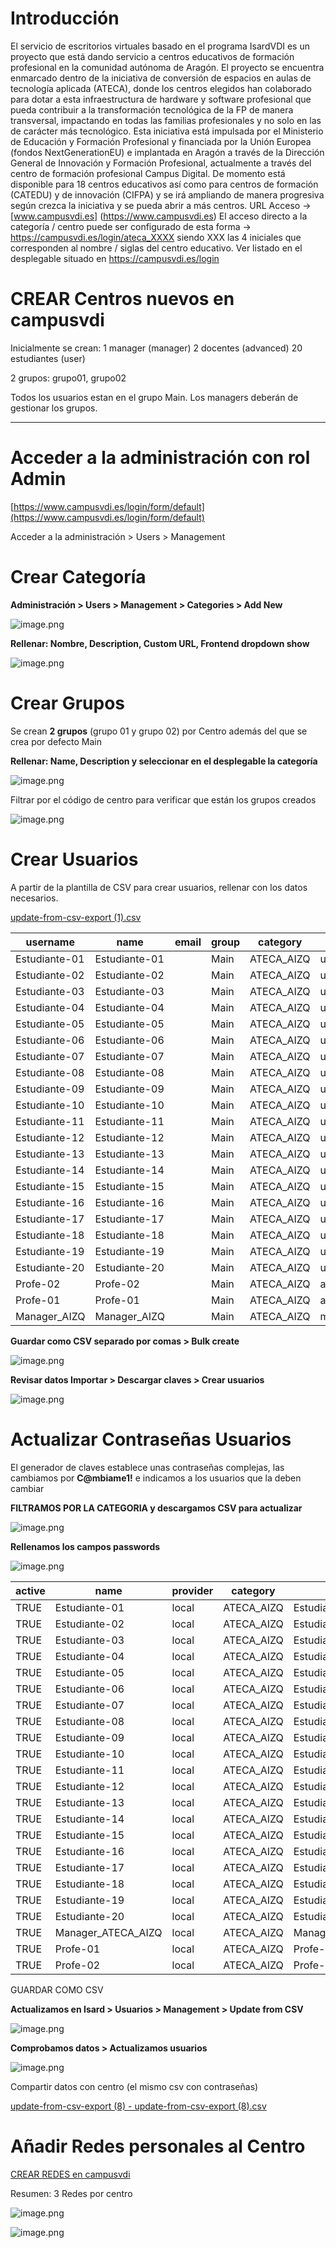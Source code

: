 # Introducción
El servicio de escritorios virtuales basado en el programa IsardVDI es un proyecto que está dando servicio a centros educativos de formación profesional en la comunidad autónoma de Aragón.
El proyecto se encuentra enmarcado dentro de la iniciativa de conversión de espacios en aulas de tecnología aplicada (ATECA), donde los centros elegidos han colaborado para dotar a esta infraestructura de hardware y software profesional que pueda contribuir a la transformación tecnológica de la FP de manera transversal, impactando en todas las familias profesionales y no solo en las de carácter más tecnológico.
Esta iniciativa está impulsada por el Ministerio de Educación y Formación Profesional y financiada por la Unión Europea (fondos NextGenerationEU) e implantada en Aragón a través de la Dirección General de Innovación y Formación Profesional, actualmente a través del centro de formación profesional Campus Digital.
De momento está disponible para 18 centros educativos así como para centros de formación (CATEDU) y de innovación (CIFPA) y se irá ampliando de manera progresiva según crezca la iniciativa y se pueda abrir a más centros. 
URL Acceso → [www.campusvdi.es] (https://www.campusvdi.es)
El acceso directo a la categoría / centro puede ser configurado de esta forma -> https://campusvdi.es/login/ateca_XXXX siendo XXX las 4 iniciales que corresponden al nombre / siglas del centro educativo. Ver listado en el desplegable situado en https://campusvdi.es/login 



# CREAR Centros nuevos en campusvdi

Inicialmente se crean:
1 manager (manager)
2 docentes (advanced)
20 estudiantes (user)

2 grupos: grupo01, grupo02

Todos los usuarios estan en el grupo Main. Los managers deberán de gestionar los grupos.

---

# Acceder a la administración con rol Admin

[https://www.campusvdi.es/login/form/default](https://www.campusvdi.es/login/form/default)

Acceder a la administración > Users > Management 

# Crear Categoría

**Administración > Users > Management > Categories > Add New**

![image.png](image.png)

**Rellenar: Nombre, Description, Custom URL, Frontend dropdown show**

![image.png](image%201.png)

# Crear Grupos

Se crean **2 grupos** (grupo 01 y grupo 02) por Centro además del que se crea por defecto Main

**Rellenar: Name, Description y seleccionar en el desplegable la categoría**

![image.png](image%202.png)

Filtrar por el código de centro para verificar que están los grupos creados

![image.png](image%203.png)

# Crear Usuarios

A partir de la plantilla de  CSV para crear usuarios, rellenar con los datos necesarios.

[update-from-csv-export (1).csv](update-from-csv-export_(1).csv)

| username | name | email | group | category | role |
| --- | --- | --- | --- | --- | --- |
| Estudiante-01 | Estudiante-01 |  | Main | ATECA_AIZQ | user |
| Estudiante-02 | Estudiante-02 |  | Main | ATECA_AIZQ | user |
| Estudiante-03 | Estudiante-03 |  | Main | ATECA_AIZQ | user |
| Estudiante-04 | Estudiante-04 |  | Main | ATECA_AIZQ | user |
| Estudiante-05 | Estudiante-05 |  | Main | ATECA_AIZQ | user |
| Estudiante-06 | Estudiante-06 |  | Main | ATECA_AIZQ | user |
| Estudiante-07 | Estudiante-07 |  | Main | ATECA_AIZQ | user |
| Estudiante-08 | Estudiante-08 |  | Main | ATECA_AIZQ | user |
| Estudiante-09 | Estudiante-09 |  | Main | ATECA_AIZQ | user |
| Estudiante-10 | Estudiante-10 |  | Main | ATECA_AIZQ | user |
| Estudiante-11 | Estudiante-11 |  | Main | ATECA_AIZQ | user |
| Estudiante-12 | Estudiante-12 |  | Main | ATECA_AIZQ | user |
| Estudiante-13 | Estudiante-13 |  | Main | ATECA_AIZQ | user |
| Estudiante-14 | Estudiante-14 |  | Main | ATECA_AIZQ | user |
| Estudiante-15 | Estudiante-15 |  | Main | ATECA_AIZQ | user |
| Estudiante-16 | Estudiante-16 |  | Main | ATECA_AIZQ | user |
| Estudiante-17 | Estudiante-17 |  | Main | ATECA_AIZQ | user |
| Estudiante-18 | Estudiante-18 |  | Main | ATECA_AIZQ | user |
| Estudiante-19 | Estudiante-19 |  | Main | ATECA_AIZQ | user |
| Estudiante-20 | Estudiante-20 |  | Main | ATECA_AIZQ | user |
| Profe-02 | Profe-02 |  | Main | ATECA_AIZQ | advanced |
| Profe-01 | Profe-01 |  | Main | ATECA_AIZQ | advanced |
| Manager_AIZQ | Manager_AIZQ |  | Main | ATECA_AIZQ | manager |

**Guardar como CSV separado por comas  >  Bulk create**

![image.png](image%204.png)

**Revisar datos Importar > Descargar claves > Crear usuarios**

![image.png](image%205.png)

# Actualizar Contraseñas Usuarios

El generador de claves establece unas contraseñas complejas, las cambiamos por **C@mbiame1!** e indicamos a los usuarios que la deben cambiar

**FILTRAMOS POR LA CATEGORIA y descargamos CSV para actualizar**

![image.png](image%206.png)

**Rellenamos los campos passwords**

![image.png](image%207.png)

| active | name | provider | category | uid | username | group | secondary_groups | password |
| --- | --- | --- | --- | --- | --- | --- | --- | --- |
| TRUE | Estudiante-01 | local | ATECA_AIZQ | Estudiante-01 | Estudiante-01 | Main |  | C@mbiame1! |
| TRUE | Estudiante-02 | local | ATECA_AIZQ | Estudiante-02 | Estudiante-02 | Main |  | C@mbiame1! |
| TRUE | Estudiante-03 | local | ATECA_AIZQ | Estudiante-03 | Estudiante-03 | Main |  | C@mbiame1! |
| TRUE | Estudiante-04 | local | ATECA_AIZQ | Estudiante-04 | Estudiante-04 | Main |  | C@mbiame1! |
| TRUE | Estudiante-05 | local | ATECA_AIZQ | Estudiante-05 | Estudiante-05 | Main |  | C@mbiame1! |
| TRUE | Estudiante-06 | local | ATECA_AIZQ | Estudiante-06 | Estudiante-06 | Main |  | C@mbiame1! |
| TRUE | Estudiante-07 | local | ATECA_AIZQ | Estudiante-07 | Estudiante-07 | Main |  | C@mbiame1! |
| TRUE | Estudiante-08 | local | ATECA_AIZQ | Estudiante-08 | Estudiante-08 | Main |  | C@mbiame1! |
| TRUE | Estudiante-09 | local | ATECA_AIZQ | Estudiante-09 | Estudiante-09 | Main |  | C@mbiame1! |
| TRUE | Estudiante-10 | local | ATECA_AIZQ | Estudiante-10 | Estudiante-10 | Main |  | C@mbiame1! |
| TRUE | Estudiante-11 | local | ATECA_AIZQ | Estudiante-11 | Estudiante-11 | Main |  | C@mbiame1! |
| TRUE | Estudiante-12 | local | ATECA_AIZQ | Estudiante-12 | Estudiante-12 | Main |  | C@mbiame1! |
| TRUE | Estudiante-13 | local | ATECA_AIZQ | Estudiante-13 | Estudiante-13 | Main |  | C@mbiame1! |
| TRUE | Estudiante-14 | local | ATECA_AIZQ | Estudiante-14 | Estudiante-14 | Main |  | C@mbiame1! |
| TRUE | Estudiante-15 | local | ATECA_AIZQ | Estudiante-15 | Estudiante-15 | Main |  | C@mbiame1! |
| TRUE | Estudiante-16 | local | ATECA_AIZQ | Estudiante-16 | Estudiante-16 | Main |  | C@mbiame1! |
| TRUE | Estudiante-17 | local | ATECA_AIZQ | Estudiante-17 | Estudiante-17 | Main |  | C@mbiame1! |
| TRUE | Estudiante-18 | local | ATECA_AIZQ | Estudiante-18 | Estudiante-18 | Main |  | C@mbiame1! |
| TRUE | Estudiante-19 | local | ATECA_AIZQ | Estudiante-19 | Estudiante-19 | Main |  | C@mbiame1! |
| TRUE | Estudiante-20 | local | ATECA_AIZQ | Estudiante-20 | Estudiante-20 | Main |  | C@mbiame1! |
| TRUE | Manager_ATECA_AIZQ | local | ATECA_AIZQ | Manager_ATECA_AIZQ | Manager_ATECA_AIZQ | Main |  | C@mbiame1! |
| TRUE | Profe-01 | local | ATECA_AIZQ | Profe-01 | Profe-01 | Main |  | C@mbiame1! |
| TRUE | Profe-02 | local | ATECA_AIZQ | Profe-02 | Profe-02 | Main |  | C@mbiame1! |

GUARDAR COMO CSV

**Actualizamos en Isard > Usuarios > Management > Update from CSV**

![image.png](image%208.png)

**Comprobamos datos > Actualizamos usuarios**

![image.png](image%209.png)

Compartir datos con centro (el mismo csv con contraseñas)

[update-from-csv-export (8) - update-from-csv-export (8).csv](update-from-csv-export_(8)_-_update-from-csv-export_(8).csv)

# Añadir Redes personales al Centro

[CREAR REDES en campusvdi](https://www.notion.so/CREAR-REDES-en-campusvdi-17dae56fed2e80c3bbaec6e17655f590?pvs=21) 

Resumen: 3 Redes por centro

![image.png](image%2010.png)

![image.png](image%2011.png)